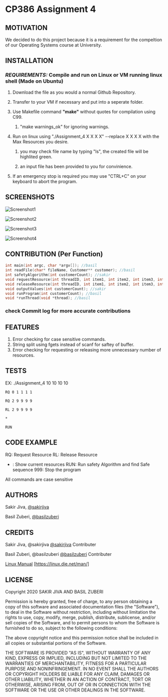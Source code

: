 # CP386 Assignment 4

## MOTIVATION
We decided to do this project because it is a requirement for the compeltion of our Operating Systems course at University.

## INSTALLATION

### _REQUIREMENTS:_ Compile and run on **Linux** or **VM running linux shell** (Made on Ubuntu)

1. Download the file as you would a normal Github Repository.

1. Transfer to your VM if necessary and put into a seperate folder.

1. Use Makefile command **"make"** without quotes for compilation using C99.

    1. "make warnings_ok" for ignoring warnings.

1. Run on linux using "./Assignment_4 X X X X"  --replace X X X X with the Max Resources you desire.

    1. you may check file name by typing "ls", the created file will be highlited green.

    1. an input file has been provided to you for convinience.

1. If an emergency stop is required you may use "CTRL+C" on your keyboard to abort the program.


## SCREENSHOTS

![Screenshot1](/pics/SC1.png "Program Start")

![Screenshot2](/pics/SC2.png "RQ, RL and * Example")

![Screenshot3](/pics/SC3.png "Run command Part 1")

![Screenshot4](/pics/SC4.png "Run command Part 2")

## CONTRIBUTION (Per Function)
```c
int main(int argc, char *argv[]); //basil
int readFile(char* fileName, Customer** customer); //basil
int safetyAlgorithm(int customerCount); //sakir
void requestResource(int threadID, int item1, int item2, int item3, int item4, int customerCount); //sakir
void releaseResource(int threadID, int item1, int item2, int item3, int item4); //sakir
void outputValues(int customerCount); //sakir
void runProgram(int customerCount); //basil
void *runThread(void *thread); //basil
```
### check Commit log for more accurate contributions

## FEATURES

1. Error checking for case sensitive commands.
1. String split using fgets instead of scanf for saftey of buffer.
1. Error checking for requesting or releasing more unnecessary number of resources.

## TESTS

EX: ./Assignment_4 10 10 10 10

    RQ 0 1 1 1 1

    RQ 2 9 9 9 9

    RL 2 9 9 9 9

    *

    RUN

## CODE EXAMPLE

RQ: Request Resource
RL: Release Resource
* : Show current resources
RUN: Run safety Algorithm and find Safe sequence
999: Stop the program


    
All commands are case sensitive
    

## AUTHORS

Sakir Jiva, [@sakirjiva](https://github.com/SakirJiva)

Basil Zuberi, [@basilzuberi](https://github.com/basilzuberi)

## CREDITS
Sakir Jiva, @sakirjiva [@sakirjiva](https://github.com/SakirJiva) Contributer

Basil Zuberi, @basilzuberi [@basilzuberi](https://github.com/basilzuberi) Contributer

[Linux Manual](https://linux.die.net/man/) [https://linux.die.net/man/]

## LICENSE
Copyright 2020 SAKIR JIVA AND BASIL ZUBERI

Permission is hereby granted, free of charge, to any person obtaining a copy of this software and associated documentation files (the "Software"), to deal in the Software without restriction, including without limitation the rights to use, copy, modify, merge, publish, distribute, sublicense, and/or sell copies of the Software, and to permit persons to whom the Software is furnished to do so, subject to the following conditions:

The above copyright notice and this permission notice shall be included in all copies or substantial portions of the Software.

THE SOFTWARE IS PROVIDED "AS IS", WITHOUT WARRANTY OF ANY KIND, EXPRESS OR IMPLIED, INCLUDING BUT NOT LIMITED TO THE WARRANTIES OF MERCHANTABILITY, FITNESS FOR A PARTICULAR PURPOSE AND NONINFRINGEMENT. IN NO EVENT SHALL THE AUTHORS OR COPYRIGHT HOLDERS BE LIABLE FOR ANY CLAIM, DAMAGES OR OTHER LIABILITY, WHETHER IN AN ACTION OF CONTRACT, TORT OR OTHERWISE, ARISING FROM, OUT OF OR IN CONNECTION WITH THE SOFTWARE OR THE USE OR OTHER DEALINGS IN THE SOFTWARE.

